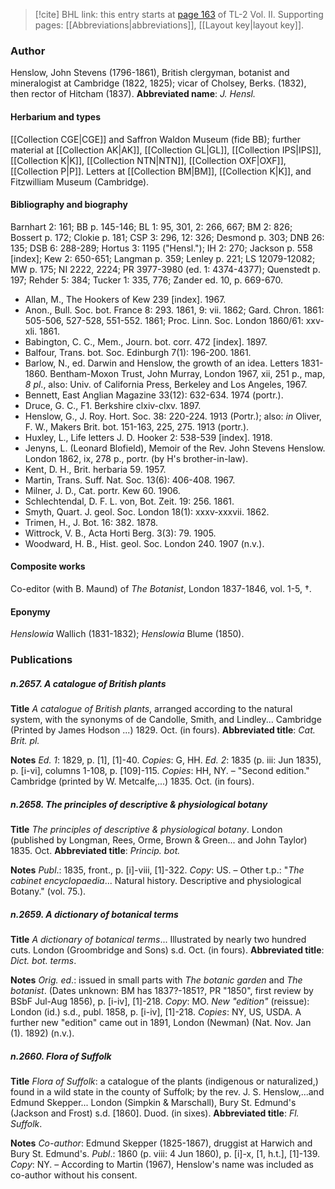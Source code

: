 > [!cite] BHL link: this entry starts at [page 163](https://www.biodiversitylibrary.org/page/33068405) of TL-2 Vol. II.
> Supporting pages: [[Abbreviations|abbreviations]], [[Layout key|layout key]].

### Author

Henslow, John Stevens (1796-1861), British clergyman, botanist and mineralogist at Cambridge (1822, 1825); vicar of Cholsey, Berks. (1832), then rector of Hitcham (1837). 
**Abbreviated name**: *J. Hensl.*

#### Herbarium and types

[[Collection CGE|CGE]] and Saffron Waldon Museum (fide BB); further material at [[Collection AK|AK]], [[Collection GL|GL]], [[Collection IPS|IPS]], [[Collection K|K]], [[Collection NTN|NTN]], [[Collection OXF|OXF]], [[Collection P|P]]. Letters at [[Collection BM|BM]], [[Collection K|K]], and Fitzwilliam Museum (Cambridge).

#### Bibliography and biography

Barnhart 2: 161; BB p. 145-146; BL 1: 95, 301, 2: 266, 667; BM 2: 826; Bossert p. 172; Clokie p. 181; CSP 3: 296, 12: 326; Desmond p. 303; DNB 26: 135; DSB 6: 288-289; Hortus 3: 1195 ("Hensl."); IH 2: 270; Jackson p. 558 \[index\]; Kew 2: 650-651; Langman p. 359; Lenley p. 221; LS 12079-12082; MW p. 175; NI 2222, 2224; PR 3977-3980 (ed. 1: 4374-4377); Quenstedt p. 197; Rehder 5: 384; Tucker 1: 335, 776; Zander ed. 10, p. 669-670.
- Allan, M., The Hookers of Kew 239 \[index\]. 1967.
- Anon., Bull. Soc. bot. France 8: 293. 1861, 9: vii. 1862; Gard. Chron. 1861: 505-506, 527-528, 551-552. 1861; Proc. Linn. Soc. London 1860/61: xxv-xli. 1861.
- Babington, C. C., Mem., Journ. bot. corr. 472 \[index\]. 1897.
- Balfour, Trans. bot. Soc. Edinburgh 7(1): 196-200. 1861.
- Barlow, N., ed. Darwin and Henslow, the growth of an idea. Letters 1831-1860. Bentham-Moxon Trust, John Murray, London 1967, xii, 251 p., map, *8 pl*., also: Univ. of California Press, Berkeley and Los Angeles, 1967.
- Bennett, East Anglian Magazine 33(12): 632-634. 1974 (portr.).
- Druce, G. C., F1. Berkshire clxiv-clxv. 1897.
- Henslow, G., J. Roy. Hort. Soc. 38: 220-224. 1913 (Portr.); also: *in* Oliver, F. W., Makers Brit. bot. 151-163, 225, 275. 1913 (portr.).
- Huxley, L., Life letters J. D. Hooker 2: 538-539 \[index\]. 1918.
- Jenyns, L. (Leonard Blofield), Memoir of the Rev. John Stevens Henslow. London 1862, ix, 278 p., portr. (by H's brother-in-law).
- Kent, D. H., Brit. herbaria 59. 1957.
- Martin, Trans. Suff. Nat. Soc. 13(6): 406-408. 1967.
- Milner, J. D., Cat. portr. Kew 60. 1906.
- Schlechtendal, D. F. L. von, Bot. Zeit. 19: 256. 1861.
- Smyth, Quart. J. geol. Soc. London 18(1): xxxv-xxxvii. 1862.
- Trimen, H., J. Bot. 16: 382. 1878.
- Wittrock, V. B., Acta Horti Berg. 3(3): 79. 1905.
- Woodward, H. B., Hist. geol. Soc. London 240. 1907 (n.v.).

#### Composite works

Co-editor (with B. Maund) of *The Botanist*, London 1837-1846, vol. 1-5, †.

#### Eponymy

*Henslowia* Wallich (1831-1832); *Henslowia* Blume (1850).

### Publications

##### n.2657. A catalogue of British plants

**Title**
*A catalogue of British plants*, arranged according to the natural system, with the synonyms of de Candolle, Smith, and Lindley... Cambridge (Printed by James Hodson ...) 1829. Oct. (in fours).
**Abbreviated title**: *Cat. Brit. pl.*

**Notes**
*Ed. 1*: 1829, p. \[1\], \[1\]-40. *Copies*: G, HH.
*Ed. 2*: 1835 (p. iii: Jun 1835), p. \[i-vi\], columns 1-108, p. \[109\]-115. *Copies*: HH, NY. – "Second edition." Cambridge (printed by W. Metcalfe,...) 1835. Oct. (in fours).

##### n.2658. The principles of descriptive & physiological botany

**Title**
*The principles of descriptive & physiological botany*. London (published by Longman, Rees, Orme, Brown & Green... and John Taylor) 1835. Oct.
**Abbreviated title**: *Princip. bot.*

**Notes**
*Publ*.: 1835, front., p. \[i\]-viii, \[1\]-322. *Copy*: US. – Other t.p.: "*The cabinet encyclopaedia*... Natural history. Descriptive and physiological Botany." (vol. 75.).

##### n.2659. A dictionary of botanical terms

**Title**
*A dictionary of botanical terms*... Illustrated by nearly two hundred cuts. London (Groombridge and Sons) s.d. Oct. (in fours).
**Abbreviated title**: *Dict. bot. terms*.

**Notes**
*Orig. ed*.: issued in small parts with *The botanic garden* and *The botanist*. (Dates unknown: BM has 1837?-1851?, PR "1850", first review by BSbF Jul-Aug 1856), p. \[i-iv\], \[1\]-218. *Copy*: MO.
*New "edition"* (reissue): London (id.) s.d., publ. 1858, p. \[i-iv\], \[1\]-218. *Copies*: NY, US, USDA.
A further new "edition" came out in 1891, London (Newman) (Nat. Nov. Jan (1). 1892) (n.v.).

##### n.2660. Flora of Suffolk

**Title**
*Flora of Suffolk*: a catalogue of the plants (indigenous or naturalized,) found in a wild state in the county of Suffolk; by the rev. J. S. Henslow,...and Edmund Skepper... London (Simpkin & Marschall), Bury St. Edmund's (Jackson and Frost) s.d. \[1860\]. Duod. (in sixes).
**Abbreviated title**: *Fl. Suffolk*.

**Notes**
*Co-author*: Edmund Skepper (1825-1867), druggist at Harwich and Bury St. Edmund's.
*Publ*.: 1860 (p. viii: 4 Jun 1860), p. \[i\]-x, \[1, h.t.\], \[1\]-139. *Copy*: NY. – According to Martin (1967), Henslow's name was included as co-author without his consent.

